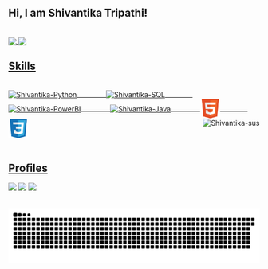 ## Hi, I am Shivantika Tripathi! 
</br>

 <div>
  <a href="https://github.com/shivantika04">
   <img align="center"  src="https://github-readme-stats.vercel.app/api/top-langs/?username=shivantika04&layout=compact&langs_count=16&theme=dracula"/>
  <img align="center" src="https://github-readme-stats.vercel.app/api?username=shivantika04&show_icons=true&theme=dracula&include_all_commits=true&count_private=true"/>
</div>
 
 ## Skills
<div style="display: inline_block"><br>
  <img height="40" align="center" alt="Shivantika-Python" height="30" width="40" src="https://cdn.jsdelivr.net/gh/devicons/devicon@latest/icons/python/python-original.svg">
 &nbsp;&nbsp;&nbsp;&nbsp;&nbsp;&nbsp;&nbsp;&nbsp;&nbsp;&nbsp;&nbsp;&nbsp;&nbsp;
  <img height="40" align="center" alt="Shivantika-SQL" height="30" width="40" src="https://cdn.jsdelivr.net/gh/devicons/devicon@latest/icons/mysql/mysql-original-wordmark.svg">
 &nbsp;&nbsp;&nbsp;&nbsp;&nbsp;&nbsp;&nbsp;&nbsp;&nbsp;&nbsp;&nbsp;&nbsp;&nbsp;
  <img height="40" align="center" alt="Shivantika-PowerBI" height="30" width="40" src="https://upload.wikimedia.org/wikipedia/commons/c/cf/New_Power_BI_Logo.svg">
 &nbsp;&nbsp;&nbsp;&nbsp;&nbsp;&nbsp;&nbsp;&nbsp;&nbsp;&nbsp;&nbsp;&nbsp;&nbsp;
 <img height="40" align="center" alt="Shivantika-Java" height="30" width="40" src="https://cdn.jsdelivr.net/gh/devicons/devicon@latest/icons/java/java-original-wordmark.svg">
 &nbsp;&nbsp;&nbsp;&nbsp;&nbsp;&nbsp;&nbsp;&nbsp;&nbsp;&nbsp;&nbsp;&nbsp;&nbsp;
 <img height="40" align="center" alt="Shivantika-HTML" height="30" width="40" src="https://raw.githubusercontent.com/devicons/devicon/master/icons/html5/html5-original.svg">
 &nbsp;&nbsp;&nbsp;&nbsp;&nbsp;&nbsp;&nbsp;&nbsp;&nbsp;&nbsp;&nbsp;&nbsp;&nbsp;
  <img height="40" align="center" alt="Shivantika-CSS" height="30" width="40" src="https://raw.githubusercontent.com/devicons/devicon/master/icons/css3/css3-original.svg">
  <img align="right" height="180em" alt="Shivantika-sus" src="https://media.giphy.com/media/Kbrujt1docIyjUCxgd/giphy.gif?cid=ecf05e47xbkhnttlqnfai3fd2nf4nad34jfi2kzya3hd8gy6&ep=v1_gifs_related&rid=giphy.gif&ct=g">
</div>
  
</br>

## Profiles 
<div> 
  <a href="https://www.linkedin.com/in/shivantikatripathi423" target="_blank"><img src="https://img.shields.io/badge/-LinkedIn-%230077B5?style=for-the-badge&logo=linkedin&logoColor=white" target="_blank"></a> 
 <a href="https://leetcode.com/u/snoozerloser/" target="_blank"><img src="https://img.shields.io/badge/LeetCode-%23FFA116?style=for-the-badge"></a> 
  <a href = "mailto: shandilyashivantika0402@gmail.com"><img src="https://img.shields.io/badge/-Gmail-%23333?style=for-the-badge&logo=gmail&logoColor=white" target="_blank"></a>
 </br>
</br>
 
  ![Snake animation](https://raw.githubusercontent.com/shivantika04/shivantika04/output/github-contribution-grid-snake-dark.svg)
 
</div>
